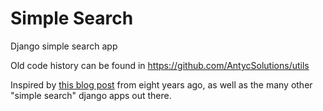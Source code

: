 # Simple Search
Django simple search app

Old code history can be found in https://github.com/AntycSolutions/utils

Inspired by [this blog post](http://julienphalip.com/post/2825034077/adding-search-to-a-django-site-in-a-snap) from eight years ago, as well as the many other "simple search" django apps out there.

